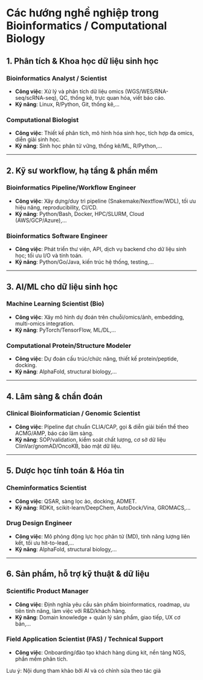 # Các hướng nghề nghiệp trong Bioinformatics / Computational Biology

## 1. Phân tích & Khoa học dữ liệu sinh học

### **Bioinformatics Analyst / Scientist**
- **Công việc**: Xử lý và phân tích dữ liệu omics (WGS/WES/RNA-seq/scRNA-seq), QC, thống kê, trực quan hóa, viết báo cáo.  
- **Kỹ năng**: Linux, R/Python, Git, thống kê,...

### **Computational Biologist**
- **Công việc**: Thiết kế phân tích, mô hình hóa sinh học, tích hợp đa omics, diễn giải sinh học.  
- **Kỹ năng**: Sinh học phân tử vững, thống kê/ML, R/Python,...

---

## 2. Kỹ sư workflow, hạ tầng & phần mềm
### **Bioinformatics Pipeline/Workflow Engineer**
- **Công việc**: Xây dựng/duy trì pipeline (Snakemake/Nextflow/WDL), tối ưu hiệu năng, reproducibility, CI/CD.  
- **Kỹ năng**: Python/Bash, Docker, HPC/SLURM, Cloud (AWS/GCP/Azure),...

### **Bioinformatics Software Engineer**
- **Công việc**: Phát triển thư viện, API, dịch vụ backend cho dữ liệu sinh học; tối ưu I/O và tính toán.  
- **Kỹ năng**: Python/Go/Java, kiến trúc hệ thống, testing,...

---

## 3. AI/ML cho dữ liệu sinh học
### **Machine Learning Scientist (Bio)**
- **Công việc**: Xây mô hình dự đoán trên chuỗi/omics/ảnh, embedding, multi-omics integration.  
- **Kỹ năng**: PyTorch/TensorFlow, ML/DL,...

### **Computational Protein/Structure Modeler**
- **Công việc**: Dự đoán cấu trúc/chức năng, thiết kế protein/peptide, docking.  
- **Kỹ năng**: AlphaFold, structural biology,...

---

## 4. Lâm sàng & chẩn đoán
### **Clinical Bioinformatician / Genomic Scientist**
- **Công việc**: Pipeline đạt chuẩn CLIA/CAP, gọi & diễn giải biến thể theo ACMG/AMP, báo cáo lâm sàng.  
- **Kỹ năng**: SOP/validation, kiểm soát chất lượng, cơ sở dữ liệu ClinVar/gnomAD/OncoKB, bảo mật dữ liệu.

---

## 5. Dược học tính toán & Hóa tin
### **Cheminformatics Scientist**
- **Công việc**: QSAR, sàng lọc ảo, docking, ADMET.  
- **Kỹ năng**: RDKit, scikit-learn/DeepChem, AutoDock/Vina, GROMACS,...

### **Drug Design Engineer**
- **Công việc**: Mô phỏng động lực học phân tử (MD), tính năng lượng liên kết, tối ưu hit-to-lead,...
- **Kỹ năng**: AlphaFold, structural biology,...

---

## 6. Sản phẩm, hỗ trợ kỹ thuật & dữ liệu
### **Scientific Product Manager**
- **Công việc**: Định nghĩa yêu cầu sản phẩm bioinformatics, roadmap, ưu tiên tính năng, làm việc với R&D/khách hàng.  
- **Kỹ năng**: Domain knowledge + quản lý sản phẩm, giao tiếp, UX cơ bản,...

### **Field Application Scientist (FAS) / Technical Support**
- **Công việc**: Onboarding/đào tạo khách hàng dùng kit, nền tảng NGS, phần mềm phân tích.

Lưu ý: Nội dung tham khảo bởi AI và có chỉnh sửa theo tác giả